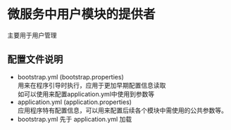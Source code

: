 # 微服务中用户模块的提供者

主要用于用户管理

## 配置文件说明
- bootstrap.yml (bootstrap.properties)  
  用来在程序引导时执行，应用于更加早期配置信息读取  
  如可以使用来配置application.yml中使用到参数等
- application.yml (application.properties)  
  应用程序特有配置信息，可以用来配置后续各个模块中需使用的公共参数等。  
- bootstrap.yml 先于 application.yml 加载
